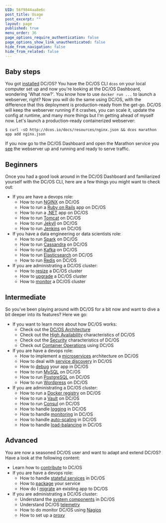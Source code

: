 ```yaml
---
UID: 56f9844aa8e6c
post_title: Usage
post_excerpt: ""
layout: page
published: true
menu_order: 36
page_options_require_authentication: false
page_options_show_link_unauthenticated: false
hide_from_navigation: false
hide_from_related: false
---
```


## Baby steps

You got [installed](http://dcos.io/install) DC/OS? You have the DC/OS CLI `dcos` on your local computer set up and now you're looking at the DC/OS Dashboard, wondering 'What now?'. You know how to use `docker run ...` to launch a webserver, right? Now you will do the same using DC/OS, with the difference that this deployment is production-ready from the get-go. DC/OS will keep the webserver running if it crashes, you can scale it, update the config at runtime, and many more things but I'm getting ahead of myself now. Let's launch a production-ready containerized webserver:

    $ curl -sO http://dcos.io/docs/resources/nginx.json && dcos marathon app add nginx.json

If you now go to the DC/OS Dashboard and open the Marathon service you [see](img/usage_marathon_webserver.png) the webserver up and running and ready to serve traffic.

## Beginners

Once you had a good look around in the DC/OS Dashboard and familiarized yourself with the DC/OS CLI, here are a few things you might want to check out:

- If you are have a devops role:
  - How to run [NGINX](/usage/examples/nginx) on DC/OS
  - How to run a [Ruby on Rails](/usage/examples/ruby-on-rails) app on DC/OS
  - How to run a [.NET](/usage/examples/asp-dot-net) app on DC/OS
  - How to run [Tomcat](/usage/examples/tomcat) on DC/OS
  - How to run [Jekyll](/usage/examples/jekyll) on DC/OS
  - How to run [Jenkins](/usage/services/jenkins) on DC/OS
- If you have a data engineering or data scientists role:
  - How to run [Spark](/usage/examples/Spark) on DC/OS
  - How to run [Cassandra](/usage/services/cassandra) on DC/OS
  - How to run [Kafka](/usage/examples/kafka) on DC/OS
  - How to run [Elasticsearch](/usage/examples/elasticsearch) on DC/OS
  - How to run [Redis](/usage/examples/redis) on DC/OS
- If you are administrating a DC/OS cluster:
  - How to [resize](/administration/resizing) a DC/OS cluster 
  - How to [upgrade](/administration/upgrading) a DC/OS cluster 
  - How to [monitor](/administration/monitoring) a DC/OS cluster 

## Intermediate

So you've been playing around with DC/OS for a bit now and want to dive a bit deeper into its features? Here we go:

- If you want to learn more about how DC/OS works:
  - Check out the [DC/OS Architecture](/overview/architecture)
  - Check out the [High Availability](/overview/high-availability) characteristics of DC/OS
  - Check out the [Security](/overview/security) characteristics of DC/OS
  - Check out [Container Operations](/overview/container-operations) using DC/OS
- If you are have a devops role:
  - How to implement a [microservices](/usage/examples/microservices) architecture on DC/OS
  - How to deal with [service discovery](/usage/examples/service-discovery) in DC/OS
  - How to [debug](/usage/examples/debugging) your app in DC/OS
  - How to run [MySQL](/usage/examples/mysql) on DC/OS
  - How to run [PostgreSQL](/usage/examples/postgres) on DC/OS
  - How to run [Wordpress](/usage/examples/wordpress) on DC/OS
- If you are administrating a DC/OS cluster:
  - How to run a [Docker registry](/usage/examples/docker-registry) on DC/OS
  - How to run a [Vault](/usage/examples/vault) on DC/OS  
  - How to run [Consul](/usage/examples/consul) on DC/OS
  - How to handle [logging](/usage/examples/logging) in DC/OS
  - How to handle [monitoring](/usage/examples/monitoring) in DC/OS
  - How to handle [auto-scaling](/usage/examples/autoscaling) in DC/OS
  - How to handle [load-balancing](/usage/examples/load-balancing) in DC/OS

## Advanced

You are now a seasoned DC/OS user and want to adapt and extend DC/OS? Have a look at the following content:

- Learn how to [contribute](/overview/contribution) to DC/OS
- If you are have a devops role:
  - How to handle [stateful services](/usage/examples/stateful-services) in DC/OS
  - How to [package](/usage/examples/packaging) your service
  - How do I [migrate](/overview/migration) an existing app to DC/OS
- If you are administrating a DC/OS cluster:
  - Understand the [system components](/administration/system-components) in DC/OS
  - Understand DC/OS [telemetry](/administration/telemetry)
  - How to do monitor DC/OS using [Nagios](/administration/monitoring/nagios)
  - How to set up a [proxy](/administration/proxy)
